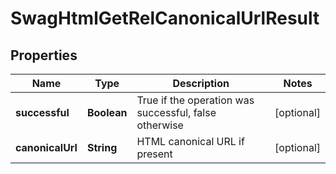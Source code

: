 
# SwagHtmlGetRelCanonicalUrlResult

## Properties
Name | Type | Description | Notes
------------ | ------------- | ------------- | -------------
**successful** | **Boolean** | True if the operation was successful, false otherwise |  [optional]
**canonicalUrl** | **String** | HTML canonical URL if present |  [optional]



